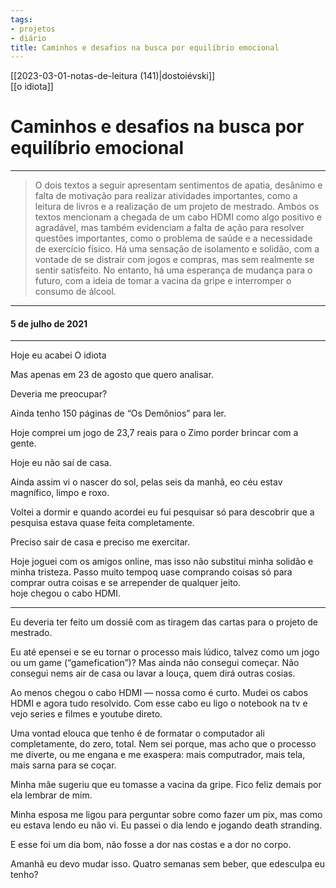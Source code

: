 ```yaml
---
tags: 
- projetos
- diário
title: Caminhos e desafios na busca por equilíbrio emocional
---
```


[[2023-03-01-notas-de-leitura (141)|dostoiévski]]  
[[o idiota]]

# Caminhos e desafios na busca por equilíbrio emocional

---

>O dois textos a seguir apresentam sentimentos de apatia, desânimo e falta de motivação para realizar atividades importantes, como a leitura de livros e a realização de um projeto de mestrado. Ambos os textos mencionam a chegada de um cabo HDMI como algo positivo e agradável, mas também evidenciam a falta de ação para resolver questões importantes, como o problema de saúde e a necessidade de exercício físico. Há uma sensação de isolamento e solidão, com a vontade de se distrair com jogos e compras, mas sem realmente se sentir satisfeito. No entanto, há uma esperança de mudança para o futuro, com a ideia de tomar a vacina da gripe e interromper o consumo de álcool.

---

#### 5 de julho de 2021

---

Hoje eu acabei O idiota

Mas apenas em 23 de agosto que quero analisar.

Deveria me preocupar?

Ainda tenho 150 páginas de “Os Demônios” para ler.

Hoje comprei um jogo de 23,7 reais para o Zimo porder brincar com a gente.

Hoje eu não saí de casa.

Ainda assim vi o nascer do sol, pelas seis da manhã, eo céu estav magnífico, limpo e roxo.

Voltei a dormir e quando acordei eu fui pesquisar só para descobrir que a pesquisa estava quase feita completamente.

Preciso sair de casa e preciso me exercitar.

Hoje joguei com os amigos online, mas isso não substitui minha solidão e minha tristeza. Passo muito tempoq uase comprando coisas só para comprar outra coisas e se arrepender de qualquer jeito.  
hoje chegou o cabo HDMI.

---

Eu deveria ter feito um dossiê com as tiragem das cartas para o projeto de mestrado.

Eu até epensei e se eu tornar o processo mais lúdico, talvez como um jogo ou um game (“gamefication”)? Mas ainda não consegui começar. Não consegui nems air de casa ou lavar a louça, quem dirá outras cosias.

Ao menos chegou o cabo HDMI — nossa como é curto. Mudei os cabos HDMI e agora tudo resolvido. Com esse cabo eu ligo o notebook na tv e vejo series e filmes e youtube direto.

Uma vontad elouca que tenho é de formatar o computador ali completamente, do zero, total. Nem sei porque, mas acho que o processo me diverte, ou me engana e me exaspera: mais computrador, mais tela, mais sarna para se coçar.

Minha mãe sugeriu que eu tomasse a vacina da gripe. Fico feliz demais por ela lembrar de mim.

Minha esposa me ligou para perguntar sobre como fazer um pix, mas como eu estava lendo eu não vi. Eu passei o dia lendo e jogando death stranding.

E esse foi um dia bom, não fosse a dor nas costas e a dor no corpo.

Amanhã eu devo mudar isso. Quatro semanas sem beber, que edesculpa eu tenho?
